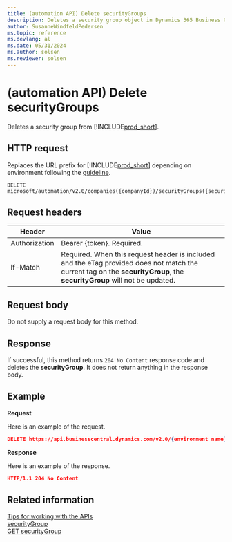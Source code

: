 ```yaml
---
title: (automation API) Delete securityGroups
description: Deletes a security group object in Dynamics 365 Business Central.
author: SusanneWindfeldPedersen
ms.topic: reference
ms.devlang: al
ms.date: 05/31/2024
ms.author: solsen
ms.reviewer: solsen
---
```


<!-- NOTE: This article is an auto-generated stub from the metadata file. -->
<!-- The sections marked with an EDIT_IS_REQUIRED require manual editing. -->
# (automation API) Delete securityGroups

Deletes a security group from [!INCLUDE[prod_short](../../includes/prod_short.md)].

## HTTP request

Replaces the URL prefix for [!INCLUDE[prod_short](../../includes/prod_short.md)] depending on environment following the [guideline](../../api-reference/v2.0/enabling-apis-for-dynamics-nav.md).

```
DELETE microsoft/automation/v2.0/companies({companyId})/securityGroups({securityGroupId})
```

## Request headers

|Header|Value|
|------|-----|
|Authorization  |Bearer {token}. Required. |
|If-Match       |Required. When this request header is included and the eTag provided does not match the current tag on the **securityGroup**, the **securityGroup** will not be updated. |


## Request body

Do not supply a request body for this method.

## Response

If successful, this method returns ```204 No Content``` response code and deletes the **securityGroup**. It does not return anything in the response body.

## Example

**Request**

Here is an example of the request.
<!-- START>EDIT_IS_REQUIRED. There URL for accessing the endpoint might be different -->
```json
DELETE https://api.businesscentral.dynamics.com/v2.0/{environment name}/api/microsoft/automation/v2.0/companies({companyId})/securityGroups({securityGroupId})
```
<!-- END>EDIT_IS_REQUIRED -->
**Response**

Here is an example of the response.

```json
HTTP/1.1 204 No Content
```

## Related information

[Tips for working with the APIs](/dynamics365/business-central/dev-itpro/developer/devenv-connect-apps-tips)  
[securityGroup](../resources/dynamics_securityGroup.md)  
[GET securityGroup](dynamics_securitygroup_get.md)  
